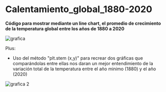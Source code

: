 # Calentamiento_global_1880-2020
**Código para mostrar mediante un line chart, el promedio de crecimiento de la temperatura global entre los años de 1880 a 2020**

![grafica](https://user-images.githubusercontent.com/95376884/150662798-cb3e40de-b4c9-4ced-952a-83093727281d.png)

Plus: 
- Uso del método "plt.stem (x,y)" para recrear dos gráficas que comparándolas entre ellas nos daran un mejor entendimiento de la variación total de la temperatura entre el año minimo (1880) y el año (2020) 

![grafica 2](https://user-images.githubusercontent.com/95376884/150662880-1123e5c7-c4ef-45f1-be4a-d666c05ca274.png)
